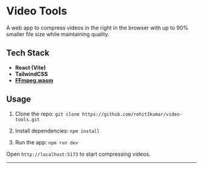 # Video Tools

A web app to compress videos in the right in the browser with up to 90% smaller file size while maintaining quality.

## Tech Stack

- **React (Vite)**
- **TailwindCSS**
- **[FFmpeg.wasm](https://ffmpegwasm.netlify.app)**

## Usage

1. Clone the repo:
   `git clone https://github.com/rohit1kumar/video-tools.git`

2. Install dependencies:
   `npm install`

3. Run the app:
   `npm run dev`

Open `http://localhost:5173` to start compressing videos.

---
